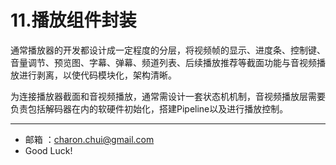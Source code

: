 11.播放组件封装
===

通常播放器的开发都设计成一定程度的分层，将视频帧的显示、进度条、控制键、音量调节、预览图、字幕、弹幕、频道列表、后续播放推荐等截面功能与音视频播放进行剥离，以使代码模块化，架构清晰。

为连接播放器截面和音视频播放，通常需设计一套状态机机制，音视频播放层需要负责包括解码器在内的软硬件初始化，搭建Pipeline以及进行播放控制。



































---

- 邮箱 ：charon.chui@gmail.com  
- Good Luck! 